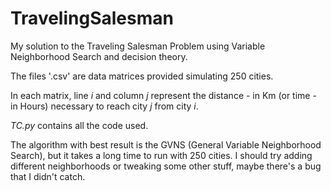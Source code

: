 # TravelingSalesman


My solution to the Traveling Salesman Problem using Variable Neighborhood Search and decision theory.

The files '.csv' are data matrices provided simulating 250 cities.

In each matrix, line _i_ and column _j_ represent the distance - in Km (or time - in Hours) necessary to reach city _j_ from city _i_.

_TC.py_ contains all the code used.

The algorithm with best result is the GVNS (General Variable Neighborhood Search), but it takes a long time to run with 250 cities. I should try adding different neighborhoods or tweaking some other stuff, maybe there's a bug that I didn't catch.